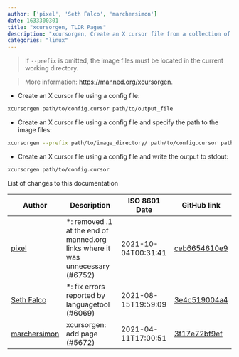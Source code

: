 ```yaml
---
author: ['pixel', 'Seth Falco', 'marchersimon']
date: 1633300301
title: "xcursorgen, TLDR Pages"
description: "xcursorgen, Create an X cursor file from a collection of PNGs."
categories: "linux"
---
```

> If `--prefix` is omitted, the image files must be located in the current working directory.

> More information: <https://manned.org/xcursorgen>.

- Create an X cursor file using a config file:

```bash
xcursorgen path/to/config.cursor path/to/output_file
```

- Create an X cursor file using a config file and specify the path to the image files:

```bash
xcursorgen --prefix path/to/image_directory/ path/to/config.cursor path/to/output_file
```

- Create an X cursor file using a config file and write the output to stdout:

```bash
xcursorgen path/to/config.cursor
```
List of changes to this documentation


Author | Description | ISO 8601 Date | GitHub link
------|-----|-----|-----
[pixel](mailto:chrissx@chrissx.de) | *: removed .1 at the end of manned.org links where it was unnecessary (#6752) | 2021-10-04T00:31:41 | [ceb6654610e9](https://github.com/tldr-pages/tldr/commit/ceb6654610e9bf343485e918edfc5a90691b89d1)
[Seth Falco](mailto:seth@falco.fun) | *: fix errors reported by languagetool (#6069) | 2021-08-15T19:59:09 | [3e4c519004a4](https://github.com/tldr-pages/tldr/commit/3e4c519004a471c861cdc609fd7239ee3355671c)
[marchersimon](mailto:50295997+marchersimon@users.noreply.github.com) | xcursorgen: add page (#5672) | 2021-04-11T17:00:51 | [3f17e72bf9ef](https://github.com/tldr-pages/tldr/commit/3f17e72bf9efe500796a49474586ab01917874ad)

